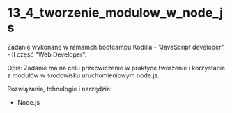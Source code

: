 # 13_4_tworzenie_modulow_w_node_js

Zadanie wykonane w ramamch bootcampu Kodilla - "JavaScript developer" - II część "Web Developer".

Opis: Zadanie ma na celu przećwiczenie w praktyce tworzenie i korzystanie z modułów w środowisku uruchomieniowym node.js. 

Rozwiązania, tchnologie i narzędzia:
- Node.js
